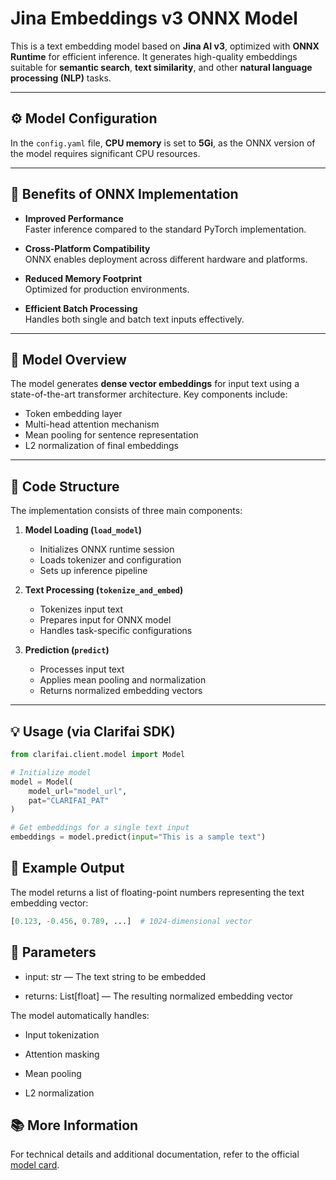 # Jina Embeddings v3 ONNX Model

This is a text embedding model based on **Jina AI v3**, optimized with **ONNX Runtime** for efficient inference. It generates high-quality embeddings suitable for **semantic search**, **text similarity**, and other **natural language processing (NLP)** tasks.

---

## ⚙️ Model Configuration

In the `config.yaml` file, **CPU memory** is set to **5Gi**, as the ONNX version of the model requires significant CPU resources.

---

## 🚀 Benefits of ONNX Implementation

- **Improved Performance**  
  Faster inference compared to the standard PyTorch implementation.

- **Cross-Platform Compatibility**  
  ONNX enables deployment across different hardware and platforms.

- **Reduced Memory Footprint**  
  Optimized for production environments.

- **Efficient Batch Processing**  
  Handles both single and batch text inputs effectively.

---

## 🧠 Model Overview

The model generates **dense vector embeddings** for input text using a state-of-the-art transformer architecture. Key components include:

- Token embedding layer  
- Multi-head attention mechanism  
- Mean pooling for sentence representation  
- L2 normalization of final embeddings

---

## 📁 Code Structure

The implementation consists of three main components:

1. **Model Loading (`load_model`)**
   - Initializes ONNX runtime session  
   - Loads tokenizer and configuration  
   - Sets up inference pipeline

2. **Text Processing (`tokenize_and_embed`)**
   - Tokenizes input text  
   - Prepares input for ONNX model  
   - Handles task-specific configurations

3. **Prediction (`predict`)**
   - Processes input text  
   - Applies mean pooling and normalization  
   - Returns normalized embedding vectors

---

## 💡 Usage (via Clarifai SDK)

```python
from clarifai.client.model import Model

# Initialize model
model = Model(
    model_url="model_url",
    pat="CLARIFAI_PAT"
)

# Get embeddings for a single text input
embeddings = model.predict(input="This is a sample text")
```
## 🧾 Example Output
The model returns a list of floating-point numbers representing the text embedding vector:

```python
[0.123, -0.456, 0.789, ...]  # 1024-dimensional vector
```

## 📌 Parameters
- input: str — The text string to be embedded

- returns: List[float] — The resulting normalized embedding vector

The model automatically handles:

- Input tokenization

- Attention masking

- Mean pooling

- L2 normalization

## 📚 More Information
For technical details and additional documentation, refer to the official [model card](https://jina.ai/news/jina-embeddings-v3-a-frontier-multilingual-embedding-model/#parameter-dimensions).
